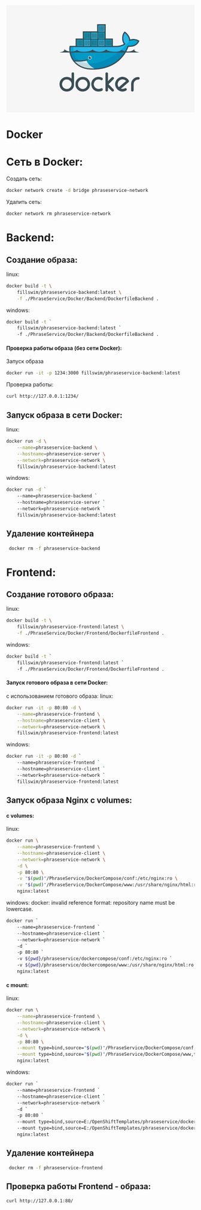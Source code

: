 ![Docker](../../images/Docker.png)

# Docker
# Сеть в Docker:
Создать сеть:
```bash
docker network create -d bridge phraseservice-network
```
Удалить сеть:
```bash
docker network rm phraseservice-network
```

# Backend:
## Создание образа:
linux:
```bash
docker build -t \
	fillswim/phraseservice-backend:latest \
	-f ./PhraseService/Docker/Backend/DockerfileBackend .
```
windows:
```bash
docker build -t `
	fillswim/phraseservice-backend:latest `
	-f ./PhraseService/Docker/Backend/DockerfileBackend .
```

#### Проверка работы образа (без сети Docker):
Запуск образа
```bash
docker run -it -p 1234:3000 fillswim/phraseservice-backend:latest
```
Проверка работы:
```bash
curl http://127.0.0.1:1234/
```
## Запуск образа в сети Docker:
linux:
```bash
docker run -d \
	--name=phraseservice-backend \
	--hostname=phraseservice-server \
	--network=phraseservice-network \
	fillswim/phraseservice-backend:latest
```
windows:
```bash
docker run -d `
	--name=phraseservice-backend `
	--hostname=phraseservice-server `
	--network=phraseservice-network `
	fillswim/phraseservice-backend:latest
```
## Удаление контейнера
```bash
 docker rm -f phraseservice-backend
```

# Frontend:
## Создание готового образа:
linux:
```bash
docker build -t \
	fillswim/phraseservice-frontend:latest \
	-f ./PhraseService/Docker/Frontend/DockerfileFrontend .
```
windows:
```bash
docker build -t `
	fillswim/phraseservice-frontend:latest `
	-f ./PhraseService/Docker/Frontend/DockerfileFrontend .
```
#### Запуск готового образа в сети Docker:
с использованием готового образа:
linux:
```bash
docker run -it -p 80:80 -d \
	--name=phraseservice-frontend \
	--hostname=phraseservice-client \
	--network=phraseservice-network \
	fillswim/phraseservice-frontend:latest
```
windows:
```bash
docker run -it -p 80:80 -d `
	--name=phraseservice-frontend `
	--hostname=phraseservice-client `
	--network=phraseservice-network `
	fillswim/phraseservice-frontend:latest
```

## Запуск образа Nginx c volumes:
#### c volumes:
linux:
```bash
docker run \
	--name=phraseservice-frontend \
	--hostname=phraseservice-client \
	--network=phraseservice-network \
	-d \
	-p 80:80 \
	-v "$(pwd)"/PhraseService/DockerCompose/conf:/etc/nginx:ro \
	-v "$(pwd)"/PhraseService/DockerCompose/www:/usr/share/nginx/html:ro \
	nginx:latest
```
windows:
docker: invalid reference format: repository name must be lowercase.
```bash
docker run `
	--name=phraseservice-frontend `
	--hostname=phraseservice-client `
	--network=phraseservice-network `
	-d `
	-p 80:80 `
	-v ${pwd}/phraseservice/dockercompose/conf:/etc/nginx:ro `
	-v ${pwd}/phraseservice/dockercompose/www:/usr/share/nginx/html:ro `
	nginx:latest
```
#### c mount:
linux:
```bash
docker run \
	--name=phraseservice-frontend \
	--hostname=phraseservice-client \
	--network=phraseservice-network \
	-d \
	-p 80:80 \
	--mount type=bind,source="$(pwd)"/PhraseService/DockerCompose/conf,target=/etc/nginx,readonly \
	--mount type=bind,source="$(pwd)"/PhraseService/DockerCompose/www,target=/usr/share/nginx/html,readonly \
	nginx:latest
```
windows:
```bash
docker run `
	--name=phraseservice-frontend `
	--hostname=phraseservice-client `
	--network=phraseservice-network `
	-d `
	-p 80:80 `
	--mount type=bind,source=E:/OpenShiftTemplates/phraseservice/dockercompose/conf,target=/etc/nginx,readonly `
	--mount type=bind,source=E:/OpenShiftTemplates/phraseservice/dockercompose/www,target=/usr/share/nginx/html,readonly `
	nginx:latest
```
## Удаление контейнера
```bash
 docker rm -f phraseservice-frontend
```
## Проверка работы Frontend - образа:
```bash
curl http://127.0.0.1:80/
```
